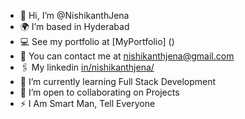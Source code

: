 - 👋 Hi, I’m @NishikanthJena
- 🌍 I’m based in Hyderabad
- 💻 See my portfolio at [MyPortfolio] ()
- 📧 You can contact me at [nishikanthjena@gmail.com](mailto:nishikanthjena08@gmail.com)
- 🖇️ My linkedin [in/nishikanthjena/](https://www.linkedin.com/in/nishikanthjena/)
- 🌱 I’m currently learning Full Stack Development
- 🤝 I’m open to collaborating on Projects
- ⚡ I Am Smart Man, Tell Everyone
<!--- - 👀 I’m interested in ... ---->

<!---
NishikanthJena/NishikanthJena is a ✨ special ✨ repository because its `README.md` (this file) appears on your GitHub profile.
You can click the Preview link to take a look at your changes.
--->
